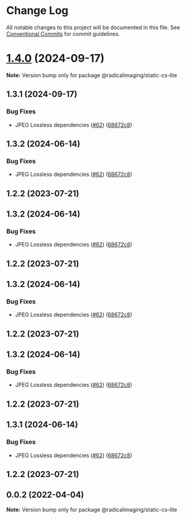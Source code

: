 # Change Log

All notable changes to this project will be documented in this file.
See [Conventional Commits](https://conventionalcommits.org) for commit guidelines.

# [1.4.0](https://github.com/OHIF/static-wado/compare/@radicalimaging/static-cs-lite@1.3.1...@radicalimaging/static-cs-lite@1.4.0) (2024-09-17)

**Note:** Version bump only for package @radicalimaging/static-cs-lite

## 1.3.1 (2024-09-17)

### Bug Fixes

- JPEG Lossless dependencies ([#62](https://github.com/OHIF/static-wado/issues/62)) ([68672c8](https://github.com/OHIF/static-wado/commit/68672c87b98686994f6b1767b00d3bbb366b9225))

## 1.3.2 (2024-06-14)

### Bug Fixes

- JPEG Lossless dependencies ([#62](https://github.com/OHIF/static-wado/issues/62)) ([68672c8](https://github.com/OHIF/static-wado/commit/68672c87b98686994f6b1767b00d3bbb366b9225))

## 1.2.2 (2023-07-21)

## 1.3.2 (2024-06-14)

### Bug Fixes

- JPEG Lossless dependencies ([#62](https://github.com/OHIF/static-wado/issues/62)) ([68672c8](https://github.com/OHIF/static-wado/commit/68672c87b98686994f6b1767b00d3bbb366b9225))

## 1.2.2 (2023-07-21)

## 1.3.2 (2024-06-14)

### Bug Fixes

- JPEG Lossless dependencies ([#62](https://github.com/OHIF/static-wado/issues/62)) ([68672c8](https://github.com/OHIF/static-wado/commit/68672c87b98686994f6b1767b00d3bbb366b9225))

## 1.2.2 (2023-07-21)

## 1.3.2 (2024-06-14)

### Bug Fixes

- JPEG Lossless dependencies ([#62](https://github.com/OHIF/static-wado/issues/62)) ([68672c8](https://github.com/OHIF/static-wado/commit/68672c87b98686994f6b1767b00d3bbb366b9225))

## 1.2.2 (2023-07-21)

## 1.3.1 (2024-06-14)

### Bug Fixes

- JPEG Lossless dependencies ([#62](https://github.com/OHIF/static-wado/issues/62)) ([68672c8](https://github.com/OHIF/static-wado/commit/68672c87b98686994f6b1767b00d3bbb366b9225))

## 1.2.2 (2023-07-21)

## 0.0.2 (2022-04-04)

**Note:** Version bump only for package @radicalimaging/static-cs-lite

